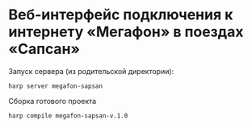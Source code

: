 Веб-интерфейс подключения к интернету «Мегафон» в поездах «Сапсан»
=====

Запуск сервера (из родительской директории): 

    harp server megafon-sapsan

Сборка готового проекта

    harp compile megafon-sapsan-v.1.0
